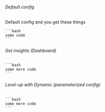 ###### Default config

<p class="mdai-description-text">Default config and you get these things</p>

    ```bash
    some code
    ```

###### Get insights (Dashboard)

    ```bash
    some more code
    ```

###### Level-up with Dynamic (parameterized config)

    ```bash
    some more code
    ```

